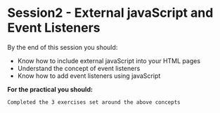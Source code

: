 # Session2  - External javaScript and Event Listeners

By the end of this session you should:

* Know how to include external javaScript into your HTML pages
* Understand the concept of event listeners
* Know how to add event listeners using javaScript

**For the practical you should:** 

    Completed the 3 exercises set around the above concepts 



